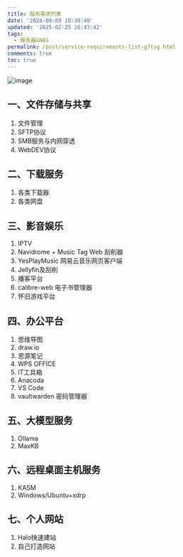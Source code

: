 ```yaml
---
title: 服务需求列表
date: '2024-08-09 10:30:40'
updated: '2025-02-25 16:43:42'
tags:
  - 服务器&NAS
permalink: /post/service-requirements-list-g7tsg.html
comments: true
toc: true
---
```


![image](assets/unsplash-lJRpmrdR36k-20240809155004-h7uuqen.jpg)



## 一、文件存储与共享

1. 文件管理
2. SFTP协议
3. SMB服务与内网穿透
4. WebDEV协议

## 二、下载服务

1. 各类下载器
2. 各类网盘

## 三、影音娱乐

1. IPTV
2. Navidrome + Music Tag Web 刮削器
3. YesPlayMusic 网易云音乐网页客户端
4. Jellyfin及刮削
5. 播客平台
6. calibre-web 电子书管理器
7. 怀旧游戏平台

## 四、办公平台

1. 思维导图
2. draw.io
3. 思源笔记
4. WPS OFFICE
5. IT工具箱
6. Anacoda
7. VS Code
8. vaultwarden 密码管理器

## 五、大模型服务

1. Ollama
2. MaxKB

## 六、远程桌面主机服务

1. KASM
2. Windows/Ubuntu+xdrp

## 七、个人网站

1. Halo快速建站
2. 自己打造网站
